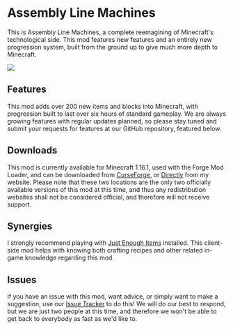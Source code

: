 # Assembly Line Machines
This is Assembly Line Machines, a complete reemagining of Minecraft's technological side.
This mod features new features and an entirely new progression system, built from the ground up to give much more depth
to Minecraft.

![](https://haydenb.me/alm/assets/title.png)

## Features

This mod adds over 200 new items and blocks into Minecraft, with progression built to last over six hours of standard gameplay.
We are always growing features with regular updates planned, so please stay tuned and submit your requests for features at our GitHub repository, featured below.

## Downloads

This mod is currently available for Minecraft 1.16.1, used with the Forge Mod Loader, and can be downloaded from [CurseForge](https://www.curseforge.com/minecraft/mc-mods/assembly-line-machines), or [Directly](https://www.haydenb.me/alm/latest.php) from my website. Please note that these two locations are the only two officially available versions of this mod at this time, and thus any redistribution websites shall not be considered official, and therefore will not receive support.

## Synergies

I strongly recommend playing with [Just Enough Items](https://www.curseforge.com/minecraft/mc-mods/jei) installed. This client-side mod helps with knowing both crafting recipes and other related in-game knowledge regarding this mod.
## Issues

If you have an issue with this mod, want advice, or simply want to make a suggestion, use our [Issue Tracker](https://github.com/HaydenBelanger/assembly_line_machines/issues) to do this! We will do our best to respond, but we are just two people at this time, and therefore we won't be able to get back to everybody as fast as we'd like to.
